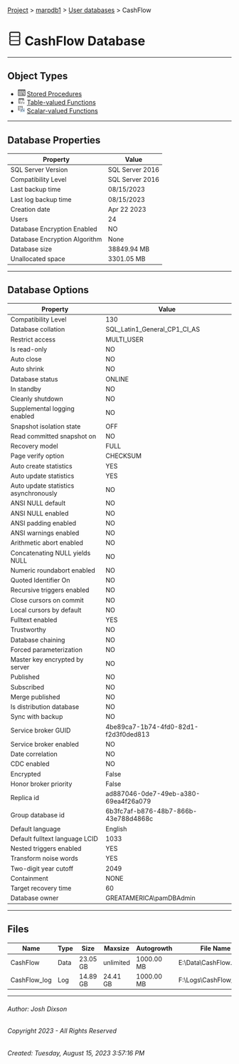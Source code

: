 #### 

[Project](../../../index.md) > [marpdb1](../../index.md) > [User databases](../index.md) > CashFlow

# ![Database](../../../Images/ntDatabase.png) CashFlow Database

---

## <a name="#objecttypes"></a>Object Types

* ![Stored Procedures](../../../Images/StoredProcedure.png) [Stored Procedures](Programmability/Stored_Procedures/Stored_Procedures.md)
* ![Table-valued Functions](../../../Images/Function_Table.png) [Table-valued Functions](Programmability/Functions/Table-valued_Functions/Table-valued_Functions.md)
* ![Scalar-valued Functions](../../../Images/Function_Scalar.png) [Scalar-valued Functions](Programmability/Functions/Scalar-valued_Functions/Scalar-valued_Functions.md)


---

## <a name="#dbproperties"></a>Database Properties

| Property | Value |
|---|---|
| SQL Server Version | SQL Server 2016 |
| Compatibility Level | SQL Server 2016 |
| Last backup time | 08/15/2023 |
| Last log backup time | 08/15/2023 |
| Creation date | Apr 22 2023  |
| Users | 24 |
| Database Encryption Enabled | NO |
| Database Encryption Algorithm | None |
| Database size | 38849.94 MB |
| Unallocated space | 3301.05 MB |


---

## <a name="#dboptions"></a>Database Options

| Property | Value |
|---|---|
| Compatibility Level | 130 |
| Database collation | SQL_Latin1_General_CP1_CI_AS |
| Restrict access | MULTI_USER |
| Is read-only | NO |
| Auto close | NO |
| Auto shrink | NO |
| Database status | ONLINE |
| In standby | NO |
| Cleanly shutdown | NO |
| Supplemental logging enabled | NO |
| Snapshot isolation state | OFF |
| Read committed snapshot on | NO |
| Recovery model | FULL |
| Page verify option | CHECKSUM |
| Auto create statistics | YES |
| Auto update statistics | YES |
| Auto update statistics asynchronously | NO |
| ANSI NULL default | NO |
| ANSI NULL enabled | NO |
| ANSI padding enabled | NO |
| ANSI warnings enabled | NO |
| Arithmetic abort enabled | NO |
| Concatenating NULL yields NULL | NO |
| Numeric roundabort enabled | NO |
| Quoted Identifier On | NO |
| Recursive triggers enabled | NO |
| Close cursors on commit | NO |
| Local cursors by default | NO |
| Fulltext enabled | YES |
| Trustworthy | NO |
| Database chaining | NO |
| Forced parameterization | NO |
| Master key encrypted by server | NO |
| Published | NO |
| Subscribed | NO |
| Merge published | NO |
| Is distribution database | NO |
| Sync with backup | NO |
| Service broker GUID | 4be89ca7-1b74-4fd0-82d1-f2d3f0ded813 |
| Service broker enabled | NO |
| Date correlation | NO |
| CDC enabled | NO |
| Encrypted | False |
| Honor broker priority | False |
| Replica id | ad887046-0de7-49eb-a380-69ea4f26a079 |
| Group database id | 6b3fc7af-b876-48b7-866b-43e788d4868c |
| Default language | English |
| Default fulltext language LCID | 1033 |
| Nested triggers enabled | YES |
| Transform noise words | YES |
| Two-digit year cutoff | 2049 |
| Containment | NONE |
| Target recovery time | 60 |
| Database owner | GREATAMERICA\\pamDBAdmin |


---

## <a name="#files"></a>Files

| Name | Type | Size | Maxsize | Autogrowth | File Name |
|---|---|---|---|---|---|
| CashFlow | Data | 23.05 GB | unlimited | 1000.00 MB | E:\\Data\\CashFlow.mdf |
| CashFlow_log | Log | 14.89 GB | 24.41 GB | 1000.00 MB | F:\\Logs\\CashFlow_log.ldf |


---

###### Author:  Josh Dixson

###### Copyright 2023 - All Rights Reserved

###### Created: Tuesday, August 15, 2023 3:57:16 PM

